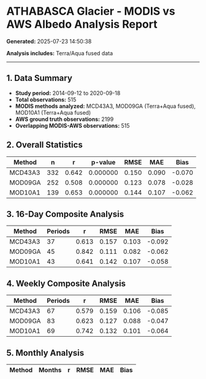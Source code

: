 # ATHABASCA Glacier - MODIS vs AWS Albedo Analysis Report

**Generated:** 2025-07-23 14:50:38

**Analysis includes:** Terra/Aqua fused data

---

## 1. Data Summary

- **Study period:** 2014-09-12 to 2020-09-18
- **Total observations:** 515
- **MODIS methods analyzed:** MCD43A3, MOD09GA (Terra+Aqua fused), MOD10A1 (Terra+Aqua fused)
- **AWS ground truth observations:** 2199
- **Overlapping MODIS-AWS observations:** 515

## 2. Overall Statistics

| Method | n | r | p-value | RMSE | MAE | Bias |
|--------|---|---|---------|------|-----|------|
| MCD43A3 | 332 | 0.642 | 0.000000 | 0.150 | 0.090 | -0.070 |
| MOD09GA | 252 | 0.508 | 0.000000 | 0.123 | 0.078 | -0.028 |
| MOD10A1 | 139 | 0.653 | 0.000000 | 0.144 | 0.107 | -0.062 |

## 3. 16-Day Composite Analysis

| Method | Periods | r | RMSE | MAE | Bias |
|--------|---------|---|------|-----|------|
| MCD43A3 | 37 | 0.613 | 0.157 | 0.103 | -0.092 |
| MOD09GA | 45 | 0.842 | 0.111 | 0.082 | -0.062 |
| MOD10A1 | 43 | 0.641 | 0.142 | 0.107 | -0.058 |

## 4. Weekly Composite Analysis

| Method | Periods | r | RMSE | MAE | Bias |
|--------|---------|---|------|-----|------|
| MCD43A3 | 67 | 0.579 | 0.159 | 0.106 | -0.085 |
| MOD09GA | 83 | 0.623 | 0.127 | 0.088 | -0.047 |
| MOD10A1 | 69 | 0.742 | 0.132 | 0.101 | -0.064 |

## 5. Monthly Analysis

| Method | Months | r | RMSE | MAE | Bias |
|--------|--------|---|------|-----|------|

